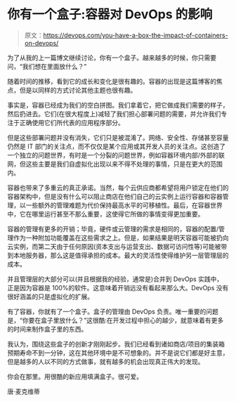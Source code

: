 # 你有一个盒子:容器对 DevOps 的影响

> 原文：<https://devops.com/you-have-a-box-the-impact-of-containers-on-devops/>

为了从我的上一篇博文继续讨论，你有一个盒子。越来越多的时候，你只需要问，“我们想在里面放什么？”

随着时间的推移，看到它的成长和变化是很有趣的。容器的出现是这篇博客的焦点，但是以同样的方式讨论其他主题也很有趣。

事实是，容器已经成为我们的空白拼图。我们拿着它，把它做成我们需要的样子，然后扔进去。它们(在很大程度上)减轻了我们担心部署问题的需要，并允许我们专注于正确使用它们所代表的应用程序部分。

但是这些部署问题并没有消失，它们只是被混淆了。网络、安全性、存储甚至容量仍然是 IT 部门的关注点，而不仅仅是某个应用或其开发人员的关注点。这创造了一个独立的问题世界，有时是一个分裂的问题世界，例如容器环境内部/外部的联网，但这些主要是我们自虚拟化出现以来不得不处理的事情，只是在更大的范围内。

容器也带来了多重云的真正承诺。当然，每个云供应商都希望将用户锁定在他们的容器架构中，但是没有什么可以阻止商店在他们自己的云实例上运行容器和容器管理，以一些额外的管理难题为代价保持最高水平的可移植性。最后，在容器世界中，它在哪里运行甚至不那么重要，这使得它所做的事情变得更加重要。

容器的管理有更多的开销；毕竟，硬件或云管理的需求是相同的，容器的配置/管理作为一种附加功能覆盖在这些需求之上。但是，如果结果是明天容器可能被扔向云实例，而第二天由于任何原因(资本支出与运营支出、数据可访问性等)可能被带到本地服务器，那么这是值得承担的成本。最大的灵活性使得维护另一层管理层的成本。

并且管理层的大部分可以(并且根据我的经验，通常是)合并到 DevOps 实践中，正是因为容器是 100%的软件。这意味着开销远没有看起来那么大。DevOps 没有很好涵盖的只是虚拟化的扩展。

有了容器，你就有了一个盒子。盒子的管理由 DevOps 负责。唯一重要的问题是，“你要在盒子里放什么？”这很酷:在开发过程中担心的越少，就意味着有更多的时间来制作盒子里的东西。

我认为，围绕这些盒子的创新才刚刚起步。我们已经看到诸如商店/项目的集装箱预期寿命不到一分钟，这在其他环境中是不可想象的。并不是说它们都是好主意，但是越多的人以不同的方式做事，就有越多的机会出现真正伟大的发现。

你会在那里。用很酷的新应用填满盒子。很可爱。

唐·麦克维蒂